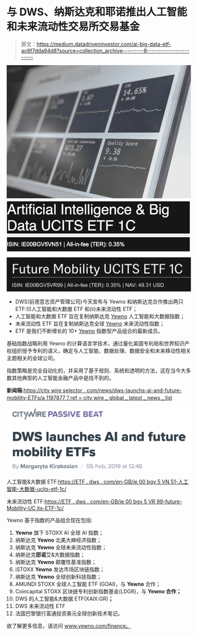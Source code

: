 # 与 DWS、纳斯达克和耶诺推出人工智能和未来流动性交易所交易基金

> 原文：<https://medium.datadriveninvestor.com/ai-big-data-etf-ac6f7dda94d8?source=collection_archive---------8----------------------->

![](img/37e592b75bb80d8cfe17fabd61ec728d.png)![](img/9c0d0bc1f71aa5960e3cdebeabfde01b.png)![](img/82b6b0899320c9589f6525d51c69d833.png)

*   DWS(前德意志资产管理公司)今天宣布与 Yewno 和纳斯达克合作推出两只 ETF:(I)人工智能和大数据 ETF 和(ii)未来流动性 ETF；
*   人工智能和大数据 ETF 旨在复制纳斯达克 [Yewno](http://yewno.com) 人工智能和大数据指数；
*   未来流动性 ETF 旨在复制纳斯达克全球 [Yewno](http://www.yewno.com/finance) 未来流动性指数；
*   ETF 是我们不断增长的 10+ [Yewno](http://yewno.com) 指数型产品组合的最新成员。

基础指数战略利用 Yewno 的计算语言学技术，通过量化美国专利局和世界知识产权组织授予专利的语义，确定与人工智能、数据处理、数据安全和未来移动性相关主题相关的全球公司。

指数策略是完全自动化的，并采用了基于规则、系统和透明的方法，这在当今大多数其他典型的人工智能金融产品中是找不到的。

**新闻稿**:[https://city wire selector . com/news/dws-launchs-ai-and-future-mobility-ETFs/a 1197877？ref = city wire _ global _ latest _ news _ list](https://citywireselector.com/news/dws-launches-ai-and-future-mobility-etfs/a1197877?ref=citywire_global_latest_news_list)

![](img/d7ddd7b3152b2904391e2c13545a5b69.png)

人工智能&大数据 ETF:[https://ETF . dws . com/en-GB/ie 00 bgv 5 VN 51-人工智能-大数据-ucits-etf-1c/](https://etf.dws.com/en-gb/IE00BGV5VN51-artificial-intelligence-big-data-ucits-etf-1c/)

未来流动性 ETF:[https://ETF . dws . com/en-GB/ie 00 bgv 5 VR 99-future-Mobility-UC its-ETF-1c/](https://etf.dws.com/en-gb/IE00BGV5VR99-future-mobility-ucits-etf-1c/)

Yewno 基于指数的产品组合现在包括:

1.  **Yewno** 旗下 STOXX AI 全球 AI 指数；
2.  纳斯达克 **Yewno** 北美大麻经济指数；
3.  纳斯达克 **Yewno** 全球未来流动性指数；
4.  纳斯达克**耶诺**艾&大数据指数；
5.  纳斯达克 **Yewno** 颠覆性基准指数；
6.  iSTOXX **Yewno** 发达市场区块链指数；
7.  纳斯达克 **Yewno** 全球创新科技指数；
8.  AMUNDI STOXX 全球人工智能 ETF (GOAI)，与 **Yewno** 合作；
9.  Coincapital STOXX 区块链专利创新指数基金(LDGR)，与 **Yewno 合作；**
10.  DWS 的人工智能&大数据 ETF(XAIX:GR)**；**
11.  DWS 未来流动性 ETF
12.  法国巴黎银行富通投资美元全球创新技术笔记。

欲了解更多信息，请访问 www.yewno.com/finance。